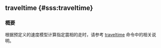 ## traveltime {#sss:traveltime}

### 概要

根据预定义的速度模型计算指定震相的走时，请参考
[traveltime](/commands/traveltime.html) 命令中的相关说明。
